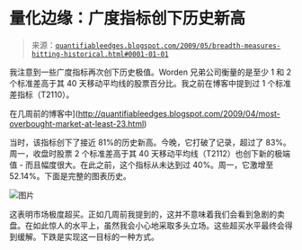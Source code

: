 <!--yml

category: 未分类

日期：2024-05-18 13:22:17

-->

# 量化边缘：广度指标创下历史新高

> 来源：[`quantifiableedges.blogspot.com/2009/05/breadth-measures-hitting-historical.html#0001-01-01`](http://quantifiableedges.blogspot.com/2009/05/breadth-measures-hitting-historical.html#0001-01-01)

我注意到一些广度指标再次创下历史极值。Worden 兄弟公司衡量的是至少 1 和 2 个标准差高于其 40 天移动平均线的股票百分比。我之前在博客中提到过 1 个标准差指标（T2110）。

在几周前的博客中](http://quantifiableedges.blogspot.com/2009/04/most-overbought-market-at-least-23.html)

当时，该指标创下了接近 81%的历史新高。今晚，它打破了记录，超过了 83%。周一，收盘时股票 2 个标准差高于其 40 天移动平均线（T2112）也创下新的极端值 - 而且幅度很大。在此之前，这个指标从未达到过 40%。周一，它激增至 52.14%。下面是完整的图表历史。

![图片](https://blogger.googleusercontent.com/img/b/R29vZ2xl/AVvXsEiSlqAcCo29EbK_ocOfRMbDp_07Fbo6oJV5rBlOlPEg1t7eqC4WTEY0tzjEXzuZe-TsiDoQQtjC_xx7DnlZX0mr0or9eCTFsPgunAnfIPs85Cm0BwbO7sSk2kVcQg2gGpxnxtVcG_onYuU/s1600-h/2009-5-5+png1.png)

这表明市场极度超买。正如几周前我提到的，这并不意味着我们会看到急剧的卖盘。在如此惊人的水平上，虽然我会小心地采取多头立场。这些超买水平最终会得到缓解。下跌是实现这一目标的一种方式。

